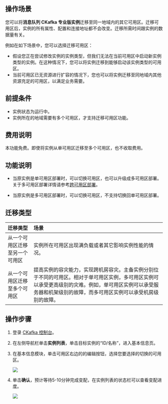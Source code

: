 ## 操作场景

您可以将**消息队列 CKafka 专业版实例**迁移至同一地域内的其它可用区。迁移可用区后，实例的所有属性、配置和连接地址都不会改变。迁移所需时间跟实例的数据量有关。

例如在如下场景中，您可以选择迁移可用区：

- 假设您正在尝试修改实例的实例类型，但我们无法在当前可用区中启动新实例类型的实例。在这种情况下，您可以将实例迁移到能够启动该实例类型的可用区。
- 当前可用区已无资源进行扩容的情况下，您也可以将实例迁移至同地域内其他资源充足的可用区，以满足业务需要。

## 前提条件

- 实例状态为运行中。
- 实例所在的地域需要有多个可用区，才支持迁移可用区功能。

## 费用说明

本功能免费。即使将实例从单可用区迁移至多个可用区，也不收取费用。

## 功能说明

- 当原实例是单可用区部署时，可以切换可用区，也可以升级成多可用区部署。关于多可用区部署详情请参考[跨可用区部署](https://cloud.tencent.com/document/product/597/52786)。

- 当原实例是多可用区部署时，可以切换可用区，不支持切换回单可用区部署。

## 迁移类型

| 迁移类型                       | 场景                                                         |
| :----------------------------- | :----------------------------------------------------------- |
| 从一个可用区迁移至另一个可用区 | 实例所在可用区出现满负载或者其它影响实例性能的情况。         |
| 从一个可用区迁移至多个可用区   | 提高实例的容灾能力，实现跨机房容灾。主备实例分别位于不同的可用区。相对于单可用区实例，多可用区实例可以承受更高级别的灾难。例如，单可用区实例可以承受服务器和机架级别的故障，而多可用区实例可以承受机房级别的故障。 |



## 操作步骤

1. 登录 [CKafka 控制台](https://console.cloud.tencent.com/ckafka)。

2. 在左侧导航栏单击**实例列表**，单击目标实例的“ID/名称”，进入基本信息页。

3. 在基本信息模块，单击可用区右边的的编辑按钮，选择您要选择的切换的可用区。

   ![](https://qcloudimg.tencent-cloud.cn/raw/f8307326974bbae58af6d0d1c21b6ce7.png)

4. 单击**确认**，预计等待5-10分钟完成变配，在实例列表的状态栏可以查看变配进度。

   ![](https://qcloudimg.tencent-cloud.cn/raw/cff2186a44932f332bde6183b2cb557f.png)
